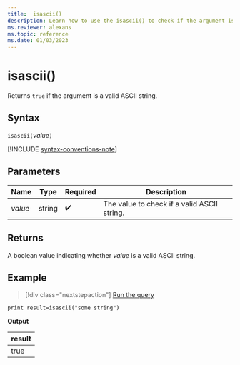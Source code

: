 ```yaml
---
title:  isascii()
description: Learn how to use the isascii() to check if the argument is a valid ascii string.
ms.reviewer: alexans
ms.topic: reference
ms.date: 01/03/2023
---
```

# isascii()

Returns `true` if the argument is a valid ASCII string.

## Syntax

`isascii(`*value*`)`

[!INCLUDE [syntax-conventions-note](../../includes/syntax-conventions-note.md)]

## Parameters

| Name | Type | Required | Description |
| -- | -- | -- | -- |
|*value*|string| :heavy_check_mark:| The value to check if a valid ASCII string.|

## Returns

A boolean value indicating whether *value* is a valid ASCII string.

## Example

> [!div class="nextstepaction"]
> <a href="https://dataexplorer.azure.com/clusters/help/databases/Samples?query=H4sIAAAAAAAAAysoyswrUShKLS7NKbHNLE4sTs7M1FAqzs9NVSguAcqlK2kCAIfayAkjAAAA" target="_blank">Run the query</a>

```kusto
print result=isascii("some string")
```

**Output**

|result|
|--|
|true|
